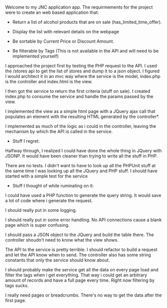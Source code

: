 Welcome to my JNC application app. 
The requirmements for the project were to create an web based application that:

* Return a list of alcohol products that are on sale (has_limited_time_offer).

* Display the list with relevant details on the webpage

* Be sortable by Current Price or Discount Amount.

* Be filterable by Tags (This is not available in the API and will need to be implemented yourself)

I approached the project first by testing the PHP request to the API. I used the /stores api to get the list of stores
and dump it to a json object. I figured I would architect it in an mvc way where the service is the model, index.php is the
controller and index.html is the view. 

I then got the service to return the first criteria (stuff on sale). I created index.php to consume the service and handle the
params passed by the view. 

I implemented the view as a simple html page with a JQuery ajax call that populates an element with the resulting HTML generated by the controller*.

I implemented as much of the logic as i could in the controller, leaving the mechanism by which the API is called in the service.

* Stuff I regret:

 Halfway through, I realized I could have done the whole thing in JQuery with JSONP. It would have been cleaner than trying to write all the stuff in PHP.
 
 There are no tests. I didn't want to have to look up all the PHPUnit stuff at the same time I was looking up all the JQuery and PHP stuff. I should have started with a simple test for the service

* Stuff I thought of while ruminating on it:

 I could have used a PHP function to generate the query string. It would save a lot of code where i generate the request.
 
 I should really put in some logging.
 
 I should really put in some error handling. No API connections cause a blank page which is super confusing. 
 
I should pass a JSON object to the JQuery and build the table there. The controller shoudn't need to know what the view shows.

The API to the service is pretty terrible. I should refactor to build a request and let the API know when to send. The controller also has some string constants that only the service should know about.

 I should probably make the service get all the data on every page load and filter the tags when i get everything. That way i
could get an arbitrary amount of records and have a full page every time. Right now filtering by tags sucks.

 I really need pages or breadcrumbs. There's no way to get the data after the first page.
